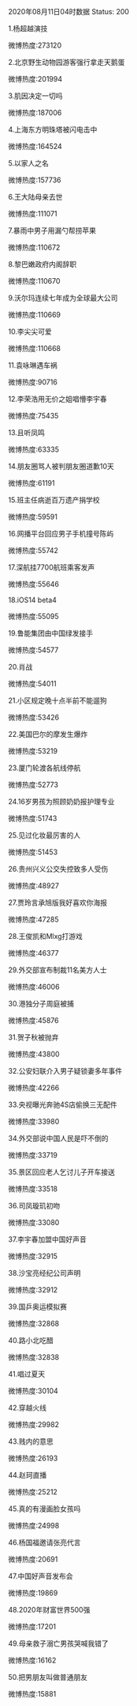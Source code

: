 2020年08月11日04时数据
Status: 200

1.杨超越演技

微博热度:273120

2.北京野生动物园游客强行拿走天鹅蛋

微博热度:201994

3.肌因决定一切吗

微博热度:187006

4.上海东方明珠塔被闪电击中

微博热度:164524

5.以家人之名

微博热度:157736

6.王大陆母亲去世

微博热度:111071

7.暴雨中男子用漏勺帮捞苹果

微博热度:110672

8.黎巴嫩政府内阁辞职

微博热度:110670

9.沃尔玛连续七年成为全球最大公司

微博热度:110669

10.李尖尖可爱

微博热度:110668

11.袁咏琳遇车祸

微博热度:90716

12.李荣浩用无价之姐唱懵李宇春

微博热度:75435

13.且听凤鸣

微博热度:63335

14.朋友圈骂人被判朋友圈道歉10天

微博热度:61191

15.班主任病逝百万遗产捐学校

微博热度:59591

16.网播平台回应男子手机撞号陈屿

微博热度:55742

17.深航挂7700航班乘客发声

微博热度:55646

18.iOS14 beta4

微博热度:55095

19.鲁能集团由中国绿发接手

微博热度:54577

20.肖战

微博热度:54011

21.小区规定晚十点半前不能遛狗

微博热度:53426

22.美国巴尔的摩发生爆炸

微博热度:53219

23.厦门轮渡各航线停航

微博热度:52773

24.16岁男孩为照顾奶奶报护理专业

微博热度:51743

25.见过化妆最厉害的人

微博热度:51453

26.贵州兴义公交失控致多人受伤

微博热度:48927

27.贾玲言承旭版我好喜欢你海报

微博热度:47285

28.王俊凯和Mlxg打游戏

微博热度:46377

29.外交部宣布制裁11名美方人士

微博热度:46006

30.港独分子周庭被捕

微博热度:45876

31.贺子秋被抛弃

微博热度:43800

32.公安妇联介入男子疑锁妻多年事件

微博热度:42266

33.央视曝光奔驰4S店偷换三无配件

微博热度:33980

34.外交部说中国人民是吓不倒的

微博热度:33719

35.景区回应老人乞讨儿子开车接送

微博热度:33518

36.司凤璇玑初吻

微博热度:33080

37.李宇春加盟中国好声音

微博热度:32915

38.沙宝亮经纪公司声明

微博热度:32912

39.国乒奥运模拟赛

微博热度:32868

40.路小北吃醋

微博热度:32838

41.唱过夏天

微博热度:30104

42.穿越火线

微博热度:29982

43.贱内的意思

微博热度:26193

44.赵珂直播

微博热度:25212

45.真的有漫画脸女孩吗

微博热度:24998

46.杨国福邀请张亮代言

微博热度:20691

47.中国好声音发布会

微博热度:19869

48.2020年财富世界500强

微博热度:17201

49.母亲救子溺亡男孩哭喊我错了

微博热度:16162

50.把男朋友叫做普通朋友

微博热度:15881

